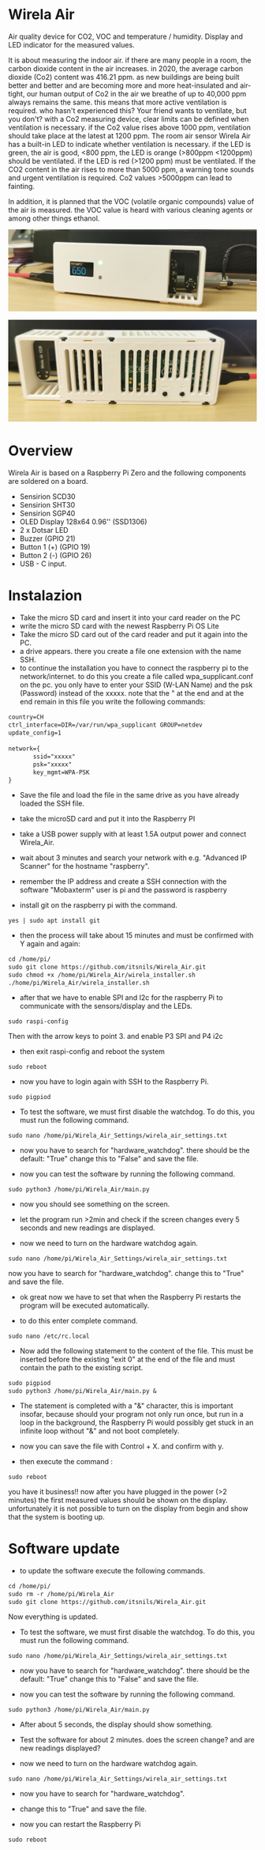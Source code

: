 # Wirela Air
Air quality device for CO2, VOC and temperature / humidity. Display and LED indicator for the measured values.

It is about measuring the indoor air. if there are many people in a room, the carbon dioxide content in the air increases. in 2020, the average carbon dioxide (Co2) content was 416.21 ppm. as new buildings are being built better and better and are becoming more and more heat-insulated and air-tight, our human output of Co2 in the air we breathe of up to 40,000 ppm always remains the same. this means that more active ventilation is required. who hasn't experienced this? Your friend wants to ventilate, but you don't? with a Co2 measuring device, clear limits can be defined when ventilation is necessary. if the Co2 value rises above 1000 ppm, ventilation should take place at the latest at 1200 ppm. The room air sensor Wirela Air has a built-in LED to indicate whether ventilation is necessary. if the LED is green, the air is good, <800 ppm, the LED is orange (>800ppm <1200ppm) should be ventilated. if the LED is red (>1200 ppm) must be ventilated. If the CO2 content in the air rises to more than 5000 ppm, a warning tone sounds and urgent ventilation is required. Co2 values >5000ppm can lead to fainting. 

In addition, it is planned that the VOC (volatile organic compounds) value of the air is measured. the VOC value is heard with various cleaning agents or among other things ethanol.

![](Images/Wirela.PNG)

![](Images/Wirela%20back.PNG)

# Overview
Wirela Air is based on a Raspberry Pi Zero and the following components are soldered on a board.
* Sensirion SCD30
* Sensirion SHT30
* Sensirion SGP40
* OLED Display 128x64 0.96'' (SSD1306)
* 2 x Dotsar LED
* Buzzer (GPIO 21)
* Button 1 (+) (GPIO 19)
* Button 2 (-) (GPIO 26)
* USB - C input.


# Instalazion
* Take the micro SD card and insert it into your card reader on the PC
* write the micro SD card with the newest Raspberry Pi OS Lite
* Take the micro SD card out of the card reader and put it again into the PC.
* a drive appears. there you create a file one extension with the name SSH.
* to continue the installation you have to connect the raspberry pi to the network/internet. 
  to do this you create a file called wpa_supplicant.conf on the pc. you only have to enter your SSID (W-LAN Name) and the psk (Password) instead of the xxxxx. note that the " at the end and at the end remain
  in this file you write the following commands:
````
country=CH
ctrl_interface=DIR=/var/run/wpa_supplicant GROUP=netdev
update_config=1

network={
       ssid="xxxxx"
       psk="xxxxx"
       key_mgmt=WPA-PSK
}
````

* Save the file and load the file in the same drive as you have already loaded the SSH file.

* take the microSD card and put it into the Raspberry PI

* take a USB power supply with at least 1.5A output power and connect Wirela_Air.

* wait about 3 minutes and search your network with e.g. "Advanced IP Scanner" for the hostname "raspberry".

* remember the IP address and create a SSH connection with the software "Mobaxterm" user is pi and the password is raspberry

* install git on the raspberry pi with the command.

````
yes | sudo apt install git
````


* then the process will take about 15 minutes and must be confirmed with Y again and again: 

````
cd /home/pi/
sudo git clone https://github.com/itsnils/Wirela_Air.git
sudo chmod +x /home/pi/Wirela_Air/wirela_installer.sh
./home/pi/Wirela_Air/wirela_installer.sh
````

* after that we have to enable SPI and I2c for the raspberry Pi to communicate with the sensors/display and the LEDs.
````
sudo raspi-config
````
Then with the arrow keys to point 3.
and enable P3 SPI and P4 i2c

* then exit raspi-config and reboot the system
````
sudo reboot
````
* now you have to login again with SSH to the Raspberry Pi.
````
sudo pigpiod
````
* To test the software, we must first disable the watchdog. To do this, you must run the following command.

````
sudo nano /home/pi/Wirela_Air_Settings/wirela_air_settings.txt
````

* now you have to search for "hardware_watchdog".
there should be the default: "True"
change this to "False" and save the file.

* now you can test the software by running the following command.
````
sudo python3 /home/pi/Wirela_Air/main.py
````


* now you should see something on the screen.


* let the program run >2min and check if the screen changes every 5 seconds and new readings are displayed.

* now we need to turn on the hardware watchdog again.
````
sudo nano /home/pi/Wirela_Air_Settings/wirela_air_settings.txt
````

now you have to search for "hardware_watchdog".
change this to "True" and save the file.

* ok great now we have to set that when the Raspberry Pi restarts the program will be executed automatically.

* to do this enter complete command.
````
sudo nano /etc/rc.local
````

* Now add the following statement to the content of the file. This must be inserted before the existing "exit 0" at the end of the file and must contain the path to the existing script.
````
sudo pigpiod
sudo python3 /home/pi/Wirela_Air/main.py &
````
* The statement is completed with a "&" character, this is important insofar, because should your program not only run once, but run in a loop in the background, the Raspberry Pi would possibly get stuck in an infinite loop without "&" and not boot completely.

* now you can save the file with Control + X. and confirm with y.

* then execute the command :
````
sudo reboot
````
you have it business!!
now after you have plugged in the power (>2 minutes)
the first measured values should be shown on the display.
unfortunately it is not possible to turn on the display from begin and show that the system is booting up.


# Software update

* to update the software execute the following commands.
````
cd /home/pi/
sudo rm -r /home/pi/Wirela_Air
sudo git clone https://github.com/itsnils/Wirela_Air.git
````

Now everything is updated.
* To test the software, we must first disable the watchdog. To do this, you must run the following command.

````
sudo nano /home/pi/Wirela_Air_Settings/wirela_air_settings.txt
````

* now you have to search for "hardware_watchdog".
there should be the default: "True"
change this to "False" and save the file.

* now you can test the software by running the following command.
````
sudo python3 /home/pi/Wirela_Air/main.py
````

* After about 5 seconds, the display should show something.

* Test the software for about 2 minutes. does the screen change? and are new readings displayed?
* now we need to turn on the hardware watchdog again.
````
sudo nano /home/pi/Wirela_Air_Settings/wirela_air_settings.txt
````

* now you have to search for "hardware_watchdog".
* change this to "True" and save the file.

* now you can restart the Raspberry Pi
````
sudo reboot
````


